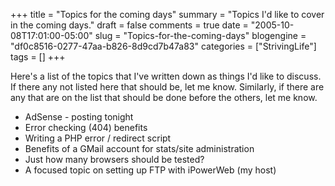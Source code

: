 +++
title = "Topics for the coming days"
summary = "Topics I'd like to cover in the coming days."
draft = false
comments = true
date = "2005-10-08T17:01:00-05:00"
slug = "Topics-for-the-coming-days"
blogengine = "df0c8516-0277-47aa-b826-8d9cd7b47a83"
categories = ["StrivingLife"]
tags = []
+++

<p>
Here&#39;s a list of the topics that I&#39;ve written down as things I&#39;d like to discuss.  If there any not listed here that should be, let me know.  Similarly, if there are any that are on the list that should be done before the others, let me know.
</p>
<ul>
	<li>AdSense - posting tonight</li>
	<li>Error checking (404) benefits</li>
	<li>Writing a PHP error / redirect script</li>
	<li>Benefits of a GMail account for stats/site administration</li>
	<li>Just how many browsers should be tested?</li>
	<li>A focused topic on setting up FTP with iPowerWeb (my host)</li>
</ul>

